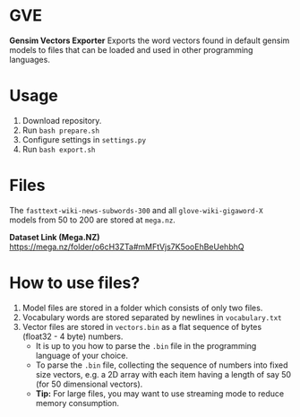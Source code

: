 # GVE
**Gensim Vectors Exporter** 
Exports the word vectors found in default gensim models to files that can be loaded
and used in other programming languages.

# Usage 
1. Download repository.
2. Run `bash prepare.sh`
3. Configure settings in `settings.py`
4. Run `bash export.sh`

# Files
The `fasttext-wiki-news-subwords-300` and all `glove-wiki-gigaword-X` models from
50 to 200 are stored at `mega.nz`.

**Dataset Link (Mega.NZ)** 
https://mega.nz/folder/o6cH3ZTa#mMFtVjs7K5ooEhBeUehbhQ

# How to use files? 
1. Model files are stored in a folder which consists of only two files.
2. Vocabulary words are stored separated by newlines in `vocabulary.txt`
3. Vector files are stored in `vectors.bin` as a flat sequence of bytes (float32 - 4 byte)
   numbers.
    - It is up to you how to parse the `.bin` file in the programming language of your choice.
    - To parse the `.bin` file, collecting the sequence of numbers into fixed size 
      vectors, e.g. a 2D array with each item having a length of say 50 
      (for 50 dimensional vectors). 
    - **Tip:** For large files, you may want to use streaming mode to reduce memory 
     consumption.
       
